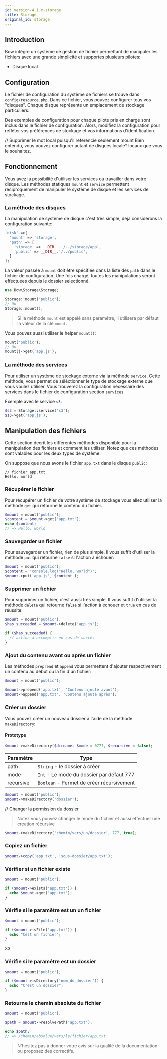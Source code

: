 ```yaml
---
id: version-4.1.x-storage
title: Storage
original_id: storage
---
```


## Introduction

Bow intègre un système de gestion de fichier permettant de manipuler les fichiers avec une grande simplicité et supportes plusieurs pilotes:

- Disque local

## Configuration

Le fichier de configuration du système de fichiers se trouve dans `config/resource.php`. Dans ce fichier, vous pouvez configurer tous vos "disques". Chaque disque représente un emplacement de stockage particuliers.

Des exemples de configuration pour chaque pilote pris en charge sont inclus dans le fichier de configuration. Alors, modifiez la configuration pour refléter vos préférences de stockage et vos informations d'identification.

// Supprimer le mot local puisqu'il referencie seulement mount
Bien entendu, vous pouvez configurer autant de disques locale* locaux que vous le souhaitez.

## Fonctionnement

Vous avez la possibilité d'utiliser les services ou travailler dans votre disque. Les méthodes statiques `mount` et `service` permettent reciproquement de manipuler le système de disque et les services de stockage.

### La méthode des disques

La manipulation de système de disque c'est très simple, déjà considérons la configuration suivante:

```php
'disk' =>[
  'mount' => 'storage',
  'path' => [
    'storage' => __DIR__.'/../storage/app',
    'public' => __DIR__.'/../public',
  ]
];
```

La valeur passée à `mount` doit être spécifiée dans la liste des `path` dans le fichier de configuration. Une fois chargé, toutes les manipulations seront effectuées depuis le dossier selectionné.

```php
use Bow\Storage\Storage;

Storage::mount("public");
// Ou
Storage::mount();
```

> Si la méthode `mount` est appelé sans paramêtre, il utilisera par défaut la valeur de la clé `mount`.

Vous pouvez aussi utiliser le helper `mount()`:

```php
mount('public');
// Ou
mount()->get('app.js');
```

### La méthode des services

Pour utiliser un système de stockage externe via la méthode `service`. Cette méthode, vous permet de séléctionner le type de stockage externe que vous voulez utiliser. Vous trouverez la configuration nécessaire des services dans le fichier de configuration section `services`.

Exemple avec le service `s3`:

```php
$s3 = Storage::service('s3');
$s3->get('app.js');
```

## Manipulation des fichiers

Cette section decrit les differentes méthodes disponible pour la manipulation des fichiers et comment les utiliser. Notez que ces méthodes sont valables pour les deux types de système.

On suppose que nous avons le fichier `app.txt` dans le disque `public`:

```plain
// fichier app.txt
Hello, world
```

### Récupérer le fichier

Pour récupérer un fichier de votre système de stockage vous allez utiliser la méthode `get` qui retourne le contenu du fichier.

```php
$mount = mount('public');
$content = $mount->get("app.txt");
echo $content;
// => Hello, world
```

### Sauvegarder un fichier

Pour sauvegarder un fichier, rien de plus simple. Il vous suffit d'utiliser la méthode `put` qui retourne `false` si l'action à échouer:

```php
$mount = mount('public');
$content = 'console.log("Hello, world")';
$mount->put('app.js', $content );
```

### Supprimer un fichier

Pour supprimer un fichier, c'est aussi très simple. Il vous suffit d'utiliser la méthode `delete` qui retourne `false` si l'action à échouer et `true` en cas de réussite:

```php
$mount = mount('public');
$has_succeeded = $mount->delete('app.js');

if ($has_succeeded) {
  // action à accomplir en cas de succès
}
```

### Ajout du contenu avant ou après un fichier

Les méthodes `preprend` et `append` vous permettent d'ajouter respectivement un contenu au debut ou la fin d'un fichier:

```php
$mount = mount('public');

$mount->prepend('app.txt', 'Contenu ajouté avant');
$mount->append('app.txt', 'Contenu ajouté après');
```

### Créer un dossier

Vous pouvez créer un nouveau dossier à l'aide de la méthode `makeDirectory`:

#### Prototype

```php
$mount->makeDirectory($dirname, $mode = 0777, $recursive = false);
```

| Paramètre | Type |
|----------|------|
| path | `String` - le dossier à créer |
| mode | `Int` - Le mode du dossier par défaut 777 |
| recursive | `Boolean` - Permet de créer récursivement |

```php
$mount = mount('public');
$mount->makeDirectory('dossier');
```

// Changer la permission du dossier
> Notez vous pouvez changer le mode du fichier et aussi effectuer une creation récursive

```php
$mount->makeDirectory('chemin/vers/un/dossier', 777, true);
```

### Copiez un fichier

```php
$mount->copy('app.txt', 'sous-dossier/app.txt');
```

### Vérifier si un fichier existe

```php
$mount = mount('public');

if ($mount->exists('app.txt')) {
  echo $mount->get('app.txt');
}
```

### Vérifie si le paramêtre est un un fichier

```php
$mount = mount('public');

if ($mount->isFile('app.txt')) {
  echo "Cest un fichier";
}
```

33

### Vérifie si le paramêtre est un dossier

```php
$mount = mount('public');

if ($mount->isDirectory('nom_du_dossier')) {
  echo "C'est un dossier";
}
```

### Retourne le chemin absolute du fichier

```php
$mount = mount('public');

$path = $mount->resolvePath('app.txt');

echo $path;
// => /chemin/absolue/vers/le/fichier/app.txt
```

> N'hésitez pas à donner votre avis sur la qualité de la documentation ou proposez des correctifs.
